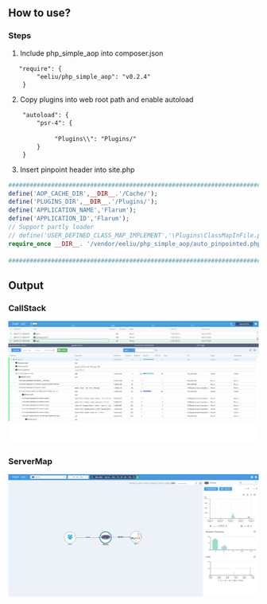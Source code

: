 ﻿## How to use?

### Steps

1. Include php_simple_aop into composer.json
 
```
   "require": {
        "eeliu/php_simple_aop": "v0.2.4"
    }
```

2. Copy plugins into web root path and enable autoload

```
    "autoload": {
        "psr-4": {
            
             "Plugins\\": "Plugins/"
        }
    }
```

3. Insert pinpoint header into site.php

``` php
#####################################################################################
define('AOP_CACHE_DIR',__DIR__.'/Cache/');
define('PLUGINS_DIR',__DIR__.'/Plugins/');
define('APPLICATION_NAME','Flarum');
define('APPLICATION_ID','Flarum');
// Support partly loader
// define('USER_DEFINED_CLASS_MAP_IMPLEMENT','\Plugins\ClassMapInFile.php');
require_once __DIR__. '/vendor/eeliu/php_simple_aop/auto_pinpointed.php';

#####################################################################################
```

## Output

### CallStack
![CallStack](images/Flarum_callstack.png)

### ServerMap
![CallStack](images/Flarum_readme.png)